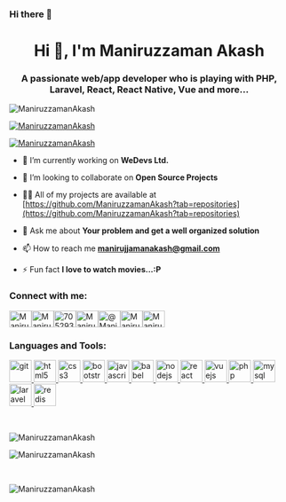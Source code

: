 ### Hi there 👋
<h1 align="center">Hi 👋, I'm Maniruzzaman Akash</h1>
<h3 align="center">A passionate web/app developer who is playing with PHP, Laravel, React, React Native, Vue and more...</h3>

<p align="left"> <img src="https://komarev.com/ghpvc/?username=ManiruzzamanAkash&label=Profile%20views&color=0e75b6&style=flat" alt="ManiruzzamanAkash" /> </p>

<p align="left"> <a href="https://github.com/ryo-ma/github-profile-trophy"><img src="https://github-profile-trophy.vercel.app/?username=ManiruzzamanAkash" alt="ManiruzzamanAkash" /></a> </p>

<p align="left"> <a href="https://twitter.com/ManiruzzamanAkash" target="blank"><img src="https://img.shields.io/twitter/follow/ManiruzzamanAkash?logo=twitter&style=for-the-badge" alt="ManiruzzamanAkash" /></a> </p>

- 🔭  I’m currently working on **WeDevs Ltd.**

- 👯  I’m looking to collaborate on **Open Source Projects**

- 👨‍💻  All of my projects are available at [https://github.com/ManiruzzamanAkash?tab=repositories](https://github.com/ManiruzzamanAkash?tab=repositories)

- 💬  Ask me about **Your problem and get a well organized solution**

- 📫  How to reach me **manirujjamanakash@gmail.com**

- ⚡  Fun fact **I love to watch movies...:P**

<h3 align="left">Connect with me:</h3>

<p align="left"><a href="https://twitter.com/ManiruzzamanAk" target="blank" ><img align="center" src="https://img.icons8.com/cute-clipart/64/000000/twitter.png" alt="ManiruzzamanAkash" height="30" width="40" /></a><a href="https://www.linkedin.com/in/maniruzzamanakash/" target="blank"><img align="center" src="https://cdn.jsdelivr.net/npm/simple-icons@3.0.1/icons/linkedin.svg" alt="ManiruzzamanAkash" height="30" width="40" /></a><a href="https://stackoverflow.com/users/5543577/maniruzzaman-akash" target="blank"><img align="center" src="https://cdn.jsdelivr.net/npm/simple-icons@3.0.1/icons/stackoverflow.svg" alt="705293/ManiruzzamanAkash" height="30" width="40" /></a><a href="https://fb.com/maniruzzaman.akash" target="blank"><img align="center" src="https://cdn.jsdelivr.net/npm/simple-icons@3.0.1/icons/facebook.svg" alt="ManiruzzamanAkash" height="30" width="40" /></a><a href="https://maniruzzamanakash.medium.com/" target="blank"><img align="center" src="https://cdn.jsdelivr.net/npm/simple-icons@3.0.1/icons/medium.svg" alt="@ManiruzzamanAkash" height="30" width="40" /></a><a href="https://www.youtube.com/channel/UCHNblf0ynrP1DvoIO-ikgGg" target="blank"><img align="center" src="https://cdn.jsdelivr.net/npm/simple-icons@3.0.1/icons/youtube.svg" alt="ManiruzzamanAkash" height="30" width="40" /></a><a href="https://www.hackerrank.com/Maniruzzaman" target="blank"><img align="center" src="https://cdn.jsdelivr.net/npm/simple-icons@3.0.1/icons/hackerrank.svg" alt="ManiruzzamanAkash" height="30" width="40" /></a></p>

<h3 align="left">Languages and Tools:</h3>

<p align="left"><a href="https://git-scm.com/" target="_blank"> <img src="https://www.vectorlogo.zone/logos/git-scm/git-scm-icon.svg" alt="git" width="40" height="40"/> </a> <a href="https://www.w3.org/html/" target="_blank"> <img src="https://img.icons8.com/dusk/64/000000/html-5.png" alt="html5" width="40" height="40"/> </a><a href="https://www.w3schools.com/css/" target="_blank"> <img src="https://devicons.github.io/devicon/devicon.git/icons/css3/css3-original-wordmark.svg" alt="css3" width="40" height="40"/> </a><a href="https://getbootstrap.com" target="_blank"> <img src="https://devicons.github.io/devicon/devicon.git/icons/bootstrap/bootstrap-plain.svg" alt="bootstrap" width="40" height="40"/> </a><a href="https://developer.mozilla.org/en-US/docs/Web/JavaScript" target="_blank"> <img src="https://devicons.github.io/devicon/devicon.git/icons/javascript/javascript-original.svg" alt="javascript" width="40" height="40"/> </a><a href="https://babeljs.io/" target="_blank"> <img src="https://www.vectorlogo.zone/logos/babeljs/babeljs-icon.svg" alt="babel" width="40" height="40"/> </a><a href="https://nodejs.org" target="_blank"> <img src="https://devicons.github.io/devicon/devicon.git/icons/nodejs/nodejs-original-wordmark.svg" alt="nodejs" width="40" height="40"/> </a><a href="https://reactjs.org/" target="_blank"> <img src="https://devicons.github.io/devicon/devicon.git/icons/react/react-original-wordmark.svg" alt="react" width="40" height="40"/> </a><a href="https://vuejs.org/" target="_blank"> <img src="https://devicons.github.io/devicon/devicon.git/icons/vuejs/vuejs-original-wordmark.svg" alt="vuejs" width="40" height="40"/> </a><a href="https://www.php.net" target="_blank"> <img src="https://devicons.github.io/devicon/devicon.git/icons/php/php-original.svg" alt="php" width="40" height="40"/> </a><a href="https://www.mysql.com/" target="_blank"> <img src="https://devicons.github.io/devicon/devicon.git/icons/mysql/mysql-original-wordmark.svg" alt="mysql" width="40" height="40"/> </a><a href="https://laravel.com/" target="_blank"> <img src="https://devicons.github.io/devicon/devicon.git/icons/laravel/laravel-plain-wordmark.svg" alt="laravel" width="40" height="40"/> </a><a href="https://redis.io" target="_blank"> <img src="https://devicons.github.io/devicon/devicon.git/icons/redis/redis-original-wordmark.svg" alt="redis" width="40" height="40"/></a></p>
  
<br />
<p><img align="left" src="https://github-readme-stats.vercel.app/api/top-langs?username=ManiruzzamanAkash&show_icons=true&locale=en&layout=compact" alt="ManiruzzamanAkash" /></p>
<br />

<p><img align="center" src="https://github-readme-stats.vercel.app/api?username=ManiruzzamanAkash&show_icons=true&locale=en" alt="ManiruzzamanAkash" /></p>

<br />
<p><img align="center" src="https://github-readme-streak-stats.herokuapp.com/?user=ManiruzzamanAkash&" alt="ManiruzzamanAkash" /></p>

